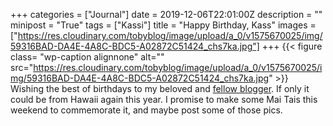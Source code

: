 +++
categories = ["Journal"]
date = 2019-12-06T22:01:00Z
description = ""
minipost = "True"
tags = ["Kassi"]
title = "Happy Birthday, Kass"
images = ["https://res.cloudinary.com/tobyblog/image/upload/a_0/v1575670025/img/59316BAD-DA4E-4A8C-BDC5-A02872C51424_chs7ka.jpg"]
+++
{{< figure class= "wp-caption alignnone" alt="" src="https://res.cloudinary.com/tobyblog/image/upload/a_0/v1575670025/img/59316BAD-DA4E-4A8C-BDC5-A02872C51424_chs7ka.jpg" >}}  
Wishing the best of birthdays to my beloved and [fellow blogger](http://kassiblogtoo.blogspot.com/). If only it could be from Hawaii again this year. I promise to make some Mai Tais this weekend to commemorate it, and maybe post some of those pics. 
